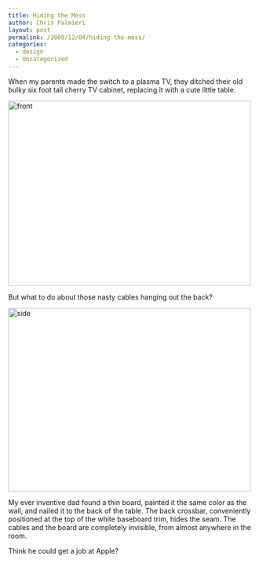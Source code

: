 ```yaml
---
title: Hiding the Mess
author: Chris Palmieri
layout: post
permalink: /2009/12/04/hiding-the-mess/
categories:
  - design
  - Uncategorized
---
```

When my parents made the switch to a plasma TV, they ditched their old bulky six foot tall cherry TV cabinet, replacing it with a cute little table. 

<img src="http://www.iixii.net/wp-content/uploads/front.jpg" alt="front" title="front" width="494" height="378" class="alignnone size-full wp-image-140" />

But what to do about those nasty cables hanging out the back? 

<img src="http://www.iixii.net/wp-content/uploads/side.jpg" alt="side" title="side" width="494" height="374" class="alignnone size-full wp-image-141" />

My ever inventive dad found a thin board, painted it the same color as the wall, and nailed it to the back of the table. The back crossbar, conveniently positioned at the top of the white baseboard trim, hides the seam. The cables and the board are completely invisible, from almost anywhere in the room.

Think he could get a job at Apple?